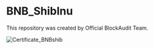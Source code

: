 # BNB_ShibInu

This repository was created by Official BlockAudit Team.

![Certificate_BNBshib](https://user-images.githubusercontent.com/81981737/147665641-33921721-d669-4b06-be71-9de6f0ee4193.jpg)
